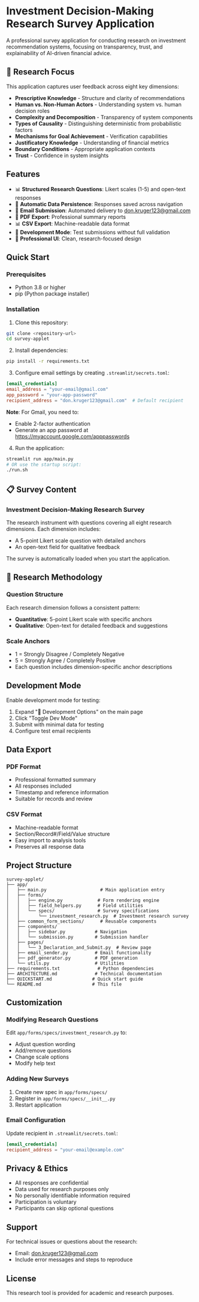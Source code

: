 # Investment Decision-Making Research Survey Application

A professional survey application for conducting research on investment recommendation systems, focusing on transparency, trust, and explainability of AI-driven financial advice.

## 🎯 Research Focus

This application captures user feedback across eight key dimensions:
- **Prescriptive Knowledge** - Structure and clarity of recommendations
- **Human vs. Non-Human Actors** - Understanding system vs. human decision roles
- **Complexity and Decomposition** - Transparency of system components
- **Types of Causality** - Distinguishing deterministic from probabilistic factors
- **Mechanisms for Goal Achievement** - Verification capabilities
- **Justificatory Knowledge** - Understanding of financial metrics
- **Boundary Conditions** - Appropriate application contexts
- **Trust** - Confidence in system insights

## Features

- 📊 **Structured Research Questions**: Likert scales (1-5) and open-text responses
- 💾 **Automatic Data Persistence**: Responses saved across navigation
- 📧 **Email Submission**: Automated delivery to don.kruger123@gmail.com
- 📄 **PDF Export**: Professional summary reports
- 📊 **CSV Export**: Machine-readable data format
- 🔧 **Development Mode**: Test submissions without full validation
- 🎨 **Professional UI**: Clean, research-focused design

## Quick Start

### Prerequisites

- Python 3.8 or higher
- pip (Python package installer)

### Installation

1. Clone this repository:
```bash
git clone <repository-url>
cd survey-applet
```

2. Install dependencies:
```bash
pip install -r requirements.txt
```

3. Configure email settings by creating `.streamlit/secrets.toml`:
```toml
[email_credentials]
email_address = "your-email@gmail.com"
app_password = "your-app-password"
recipient_address = "don.kruger123@gmail.com"  # Default recipient
```

**Note**: For Gmail, you need to:
- Enable 2-factor authentication
- Generate an app password at https://myaccount.google.com/apppasswords

4. Run the application:
```bash
streamlit run app/main.py
# OR use the startup script:
./run.sh
```

## 📋 Survey Content

### Investment Decision-Making Research Survey
The research instrument with questions covering all eight research dimensions. Each dimension includes:
- A 5-point Likert scale question with detailed anchors
- An open-text field for qualitative feedback

The survey is automatically loaded when you start the application.

## 🔬 Research Methodology

### Question Structure
Each research dimension follows a consistent pattern:
- **Quantitative**: 5-point Likert scale with specific anchors
- **Qualitative**: Open-text for detailed feedback and suggestions

### Scale Anchors
- 1 = Strongly Disagree / Completely Negative
- 5 = Strongly Agree / Completely Positive
- Each question includes dimension-specific anchor descriptions

## Development Mode

Enable development mode for testing:

1. Expand "🔧 Development Options" on the main page
2. Click "Toggle Dev Mode"
3. Submit with minimal data for testing
4. Configure test email recipients

## Data Export

### PDF Format
- Professional formatted summary
- All responses included
- Timestamp and reference information
- Suitable for records and review

### CSV Format
- Machine-readable format
- Section/Record#/Field/Value structure
- Easy import to analysis tools
- Preserves all response data

## Project Structure

```
survey-applet/
├── app/
│   ├── main.py                    # Main application entry
│   ├── forms/
│   │   ├── engine.py             # Form rendering engine
│   │   ├── field_helpers.py      # Field utilities
│   │   └── specs/                # Survey specifications
│   │       └── investment_research.py  # Investment research survey
│   ├── common_form_sections/      # Reusable components
│   ├── components/
│   │   ├── sidebar.py           # Navigation
│   │   └── submission.py        # Submission handler
│   ├── pages/
│   │   └── 3_Declaration_and_Submit.py  # Review page
│   ├── email_sender.py          # Email functionality
│   ├── pdf_generator.py         # PDF generation
│   └── utils.py                 # Utilities
├── requirements.txt              # Python dependencies
├── ARCHITECTURE.md              # Technical documentation
├── QUICKSTART.md               # Quick start guide
└── README.md                   # This file
```

## Customization

### Modifying Research Questions

Edit `app/forms/specs/investment_research.py` to:
- Adjust question wording
- Add/remove questions
- Change scale options
- Modify help text

### Adding New Surveys

1. Create new spec in `app/forms/specs/`
2. Register in `app/forms/specs/__init__.py`
3. Restart application

### Email Configuration

Update recipient in `.streamlit/secrets.toml`:
```toml
[email_credentials]
recipient_address = "your-email@example.com"
```

## Privacy & Ethics

- All responses are confidential
- Data used for research purposes only
- No personally identifiable information required
- Participation is voluntary
- Participants can skip optional questions

## Support

For technical issues or questions about the research:
- Email: don.kruger123@gmail.com
- Include error messages and steps to reproduce

## License

This research tool is provided for academic and research purposes.